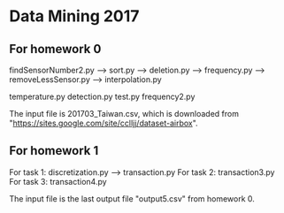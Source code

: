 Data Mining 2017
===================

For homework 0
---------------

findSensorNumber2.py --> sort.py --> deletion.py --> frequency.py --> removeLessSensor.py --> interpolation.py

temperature.py
detection.py
test.py
frequency2.py 

The input file is 201703_Taiwan.csv, which is downloaded from "https://sites.google.com/site/cclljj/dataset-airbox".

For homework 1
----------------

For task 1: discretization.py --> transaction.py
For task 2: transaction3.py
For task 3: transaction4.py

The input file is the last output file "output5.csv" from homework 0.